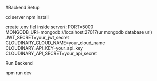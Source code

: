 #Backend Setup

cd server
npm install

create .env fiel inside server/:
PORT=5000
MONGODB_URI=mongodb://localhost:27017(ur mongodb database url)
JWT_SECRET=your_jwt_secret
CLOUDINARY_CLOUD_NAME=your_cloud_name
CLOUDINARY_API_KEY=your_api_key
CLOUDINARY_API_SECRET=your_api_secret


Run Backend

npm run dev
